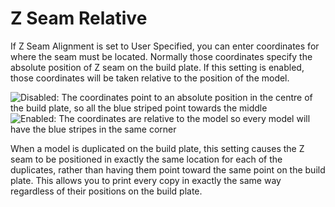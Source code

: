 Z Seam Relative
====
If Z Seam Alignment is set to User Specified, you can enter coordinates for where the seam must be located. Normally those coordinates specify the absolute position of Z seam on the build plate. If this setting is enabled, those coordinates will be taken relative to the position of the model.

![Disabled: The coordinates point to an absolute position in the centre of the build plate, so all the blue striped point towards the middle](../images/z_seam_relative_disabled.png)
![Enabled: The coordinates are relative to the model so every model will have the blue stripes in the same corner](../images/z_seam_relative_enabled.png)

When a model is duplicated on the build plate, this setting causes the Z seam to be positioned in exactly the same location for each of the duplicates, rather than having them point toward the same point on the build plate. This allows you to print every copy in exactly the same way regardless of their positions on the build plate.